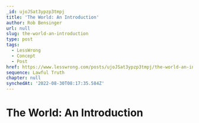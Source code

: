 ```yaml
---
_id: ujoJSat3ypzp3tmpj
title: 'The World: An Introduction'
author: Rob Bensinger
url: null
slug: the-world-an-introduction
type: post
tags:
  - LessWrong
  - Concept
  - Post
href: https://www.lesswrong.com/posts/ujoJSat3ypzp3tmpj/the-world-an-introduction
sequence: Lawful Truth
chapter: null
synchedAt: '2022-08-30T08:17:35.584Z'
---
```


# The World: An Introduction
